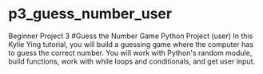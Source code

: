 # p3_guess_number_user
Beginner Project 3
#Guess the Number Game Python Project (user)
In this Kylie Ying tutorial, you will build a guessing game where the computer has to guess the correct number. You will work with Python's random module, build functions, work with while loops and conditionals, and get user input.

